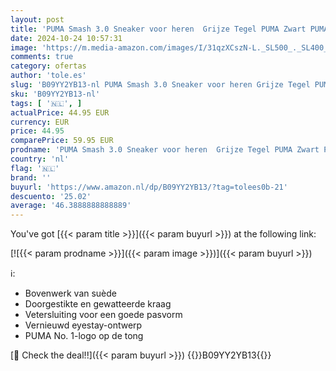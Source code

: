 ```yaml
---
layout: post
title: 'PUMA Smash 3.0 Sneaker voor heren  Grijze Tegel PUMA Zwart PUMA Wit  44.5 EU'
date: 2024-10-24 10:57:31
image: 'https://m.media-amazon.com/images/I/31qzXCszN-L._SL500_._SL400_.jpg'
comments: true
category: ofertas
author: 'tole.es'
slug: 'B09YY2YB13-nl PUMA Smash 3.0 Sneaker voor heren Grijze Tegel PUMA Zwart...'
sku: 'B09YY2YB13-nl'
tags: [ '🇳🇱', ]
actualPrice: 44.95 EUR
currency: EUR
price: 44.95
comparePrice: 59.95 EUR
prodname: 'PUMA Smash 3.0 Sneaker voor heren  Grijze Tegel PUMA Zwart PUMA Wit  44.5 EU'
country: 'nl'
flag: '🇳🇱'
brand: ''
buyurl: 'https://www.amazon.nl/dp/B09YY2YB13/?tag=tolees0b-21'
descuento: '25.02'
average: '46.3888888888889'
---
```


You've got [{{< param title >}}]({{< param buyurl >}}) at the following link:

[![{{< param prodname >}}]({{< param image >}})]({{< param buyurl >}})

ℹ️:

- Bovenwerk van suède
- Doorgestikte en gewatteerde kraag
- Vetersluiting voor een goede pasvorm
- Vernieuwd eyestay-ontwerp
- PUMA No. 1-logo op de tong

[🛒 Check the deal!!]({{< param buyurl >}})
{{<world>}}B09YY2YB13{{</world>}}
